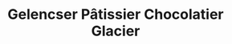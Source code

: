 ---
title: "Gelencser Pâtissier Chocolatier Glacier"
url: /les-sables-dolonne/gelencser-patissier-chocolatier-glacier/
shop: chocolat
---